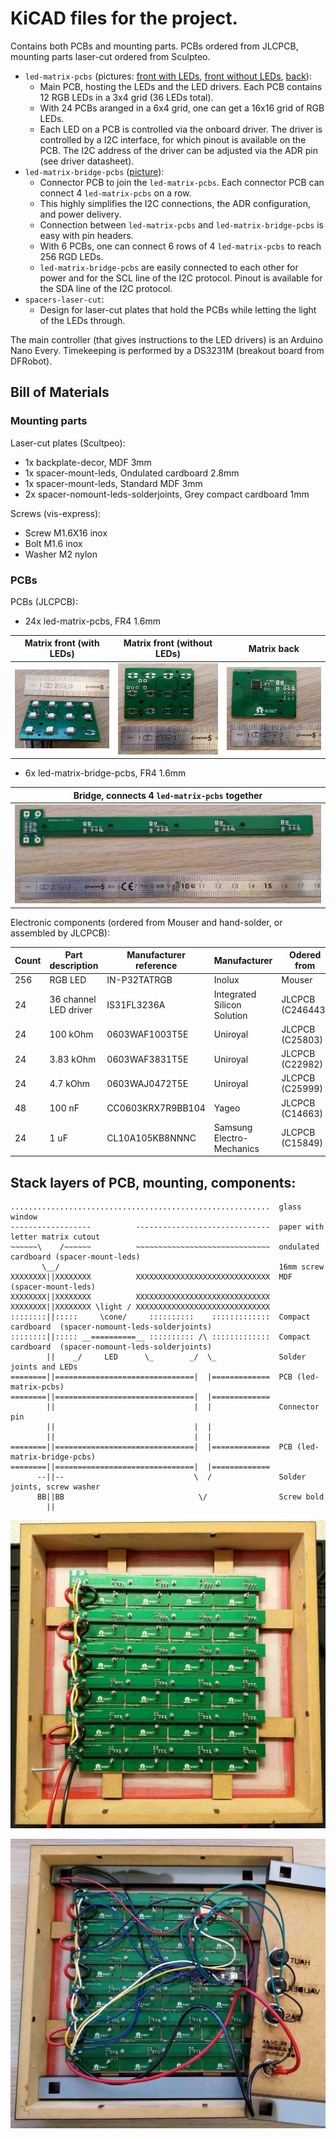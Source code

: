 # KiCAD files for the project.

Contains both PCBs and mounting parts. PCBs ordered from JLCPCB, mounting parts
laser-cut ordered from Sculpteo.

* `led-matrix-pcbs` (pictures: [front with LEDs](../pictures/pcb-led-matrix-front-leds-soldered.jpg), [front without LEDs](../pictures/pcb-led-matrix-front.jpg), [back](../pictures/pcb-led-matrix-back.jpg)):
  * Main PCB, hosting the LEDs and the LED drivers. Each PCB contains 12 RGB
  LEDs in a 3x4 grid (36 LEDs total).
  * With 24 PCBs aranged in a 6x4 grid, one can get a 16x16 grid of RGB LEDs.
  * Each LED on a PCB is controlled via the onboard driver. The driver is
  controlled by a I2C interface, for which pinout is available on the PCB. The
  I2C address of the driver can be adjusted via the ADR pin (see driver
  datasheet).
* `led-matrix-bridge-pcbs` ([picture](../pictures/pcb-bridge-back.jpg)):
  * Connector PCB to join the `led-matrix-pcbs`. Each connector PCB can connect
  4 `led-matrix-pcbs` on a row.
  * This highly simplifies the I2C connections, the ADR configuration, and
  power delivery.
  * Connection between `led-matrix-pcbs` and `led-matrix-bridge-pcbs` is easy
  with pin headers.
  * With 6 PCBs, one can connect 6 rows of 4 `led-matrix-pcbs` to reach 256 RGD
  LEDs.
  * `led-matrix-bridge-pcbs` are easily connected to each other for power
  and for the SCL line of the I2C protocol. Pinout is available for the SDA line
  of the I2C protocol.
* `spacers-laser-cut`:
  * Design for laser-cut plates that hold the PCBs while letting the light of
  the LEDs through.

The main controller (that gives instructions to the LED drivers) is an Arduino
Nano Every. Timekeeping is performed by a DS3231M (breakout board from DFRobot).

## Bill of Materials

### Mounting parts

Laser-cut plates (Scultpeo):
  * 1x backplate-decor, MDF 3mm
  * 1x spacer-mount-leds, Ondulated cardboard 2.8mm
  * 1x spacer-mount-leds, Standard MDF 3mm
  * 2x spacer-nomount-leds-solderjoints, Grey compact cardboard 1mm

Screws (vis-express):
  * Screw M1.6X16 inox
  * Bolt M1.6 inox
  * Washer M2 nylon

### PCBs

PCBs (JLCPCB):
  * 24x led-matrix-pcbs, FR4 1.6mm

  | Matrix front (with LEDs) | Matrix front (without LEDs) | Matrix back |
  |:-----------------:|:--------------------:|:----:|
  | <img src="../pictures/pcb-led-matrix-front-leds-soldered.jpg" width=300> | <img src="../pictures/pcb-led-matrix-front.jpg" width=300> | <img src="../pictures/pcb-led-matrix-back.jpg" width=300> |

  * 6x led-matrix-bridge-pcbs, FR4 1.6mm

  | Bridge, connects 4 `led-matrix-pcbs` together |
  |:------:|
  | <img src="../pictures/pcb-bridge-back.jpg" width="100%"> |

Electronic components (ordered from Mouser and hand-solder, or assembled by JLCPCB):

Count | Part description    | Manufacturer reference | Manufacturer | Odered from
------|---------------------|----------------|--------------|---------------------------
256 | RGB LED               | IN-P32TATRGB   | Inolux   | Mouser
24  | 36 channel LED driver | IS31FL3236A    | Integrated Silicon Solution | JLCPCB (C246443)
24  | 100 kOhm              | 0603WAF1003T5E | Uniroyal | JLCPCB (C25803)
24  | 3.83 kOhm             | 0603WAF3831T5E | Uniroyal | JLCPCB (C22982)
24  | 4.7 kOhm              | 0603WAJ0472T5E | Uniroyal | JLCPCB (C25999)
48  | 100 nF                | CC0603KRX7R9BB104 | Yageo | JLCPCB (C14663)
24  | 1 uF                  | CL10A105KB8NNNC | Samsung Electro-Mechanics | JLCPCB (C15849)


## Stack layers of PCB, mounting, components:

```
..........................................................  glass window
------------------          ------------------------------  paper with letter matrix cutout
~~~~~~\    /~~~~~~          ~~~~~~~~~~~~~~~~~~~~~~~~~~~~~~  ondulated cardboard (spacer-mount-leds)
       \__/                                                 16mm screw
XXXXXXXX||XXXXXXXX          XXXXXXXXXXXXXXXXXXXXXXXXXXXXXX  MDF (spacer-mount-leds)
XXXXXXXX||XXXXXXXX          XXXXXXXXXXXXXXXXXXXXXXXXXXXXXX
XXXXXXXX||XXXXXXXX \light / XXXXXXXXXXXXXXXXXXXXXXXXXXXXXX
::::::::||:::::     \cone/     ::::::::::    :::::::::::::  Compact cardboard  (spacer-nomount-leds-solderjoints)
::::::::||::::: __==========__ :::::::::: /\ :::::::::::::  Compact cardboard  (spacer-nomount-leds-solderjoints)
        ||    _/     LED      \_        _/  \_              Solder joints and LEDs
========||===============================|  |=============  PCB (led-matrix-pcbs)
========||===============================|  |=============
        ||                               |  |               Connector pin
        ||                               |  |
        ||                               |  |
========||===============================|  |=============  PCB (led-matrix-bridge-pcbs)
========||===============================|  |=============
      --||--                             \  /               Solder joints, screw washer
      BB||BB                              \/                Screw bold
        ||
```

![](../pictures/back-open-no-arduino.jpg)

![](../pictures/back-open-arduino.jpg)
